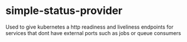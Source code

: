 # simple-status-provider
Used to give kubernetes a http readiness and liveliness endpoints for services that dont have external ports such as jobs or queue consumers


